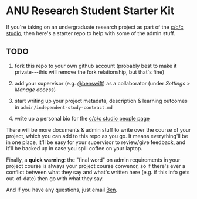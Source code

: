# ANU Research Student Starter Kit

If you're taking on an undergraduate research project as part of the [c/c/c
studio](https://cs.anu.edu.au/code-creativity-culture/), then here's a starter
repo to help with some of the admin stuff.

## TODO

1. fork this repo to your own github account (probably best to make it
   private---this will remove the fork relationship, but that's fine)

2. add your supervisor (e.g. [@benswift](https://github.com/benswift/)) as a
   collaborator (under _Settings_ > _Manage access_)

3. start writing up your project metadata, description & learning outcomes in
   `admin/independent-study-contract.md`

4. write up a personal bio for the [c/c/c studio people
   page](https://cs.anu.edu.au/code-creativity-culture/people/)

There will be more documents & admin stuff to write over the course of your
project, which you can add to this repo as you go. It means everything'll be in
one place, it'll be easy for your supervisor to review/give feedback, and it'll
be backed up in case you spill coffee on your laptop.

Finally, a **quick warning**: the "final word" on admin requirements in your
project course is always your project course convenor, so if there's ever a
conflict between what they say and what's written here (e.g. if this info gets
out-of-date) then go with what they say.

And if you have any questions, just email [Ben](mailto:ben.swift@anu.edu.au).

